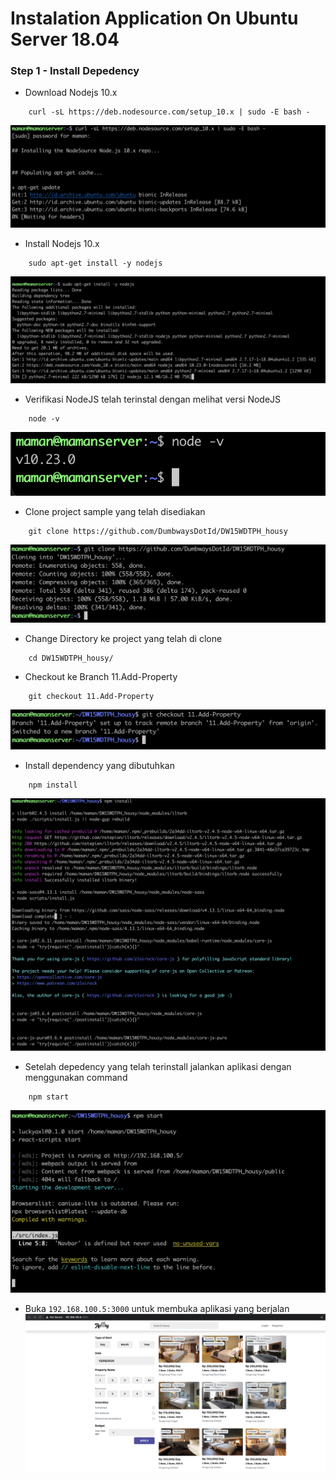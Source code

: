 # Instalation Application On Ubuntu Server 18.04

### Step 1 - Install Depedency
- Download Nodejs 10.x
```
    curl -sL https://deb.nodesource.com/setup_10.x | sudo -E bash -
```
 ![alt text](https://github.com/fitraaditama7/DumbwaysBootcamp/blob/master/week1/VIRTUAL%20BOX%20-%20INSTALL%20APPLICATION/img/1.png?raw=true)

- Install Nodejs 10.x
```
    sudo apt-get install -y nodejs
```
 ![alt text](https://github.com/fitraaditama7/DumbwaysBootcamp/blob/master/week1/VIRTUAL%20BOX%20-%20INSTALL%20APPLICATION/img/2.png?raw=true)

- Verifikasi NodeJS telah terinstal dengan melihat versi NodeJS
```
    node -v
```
 ![alt text](https://github.com/fitraaditama7/DumbwaysBootcamp/blob/master/week1/VIRTUAL%20BOX%20-%20INSTALL%20APPLICATION/img/3.png?raw=true)

- Clone project sample yang telah disediakan
```
    git clone https://github.com/DumbwaysDotId/DW15WDTPH_housy
```
 ![alt text](https://github.com/fitraaditama7/DumbwaysBootcamp/blob/master/week1/VIRTUAL%20BOX%20-%20INSTALL%20APPLICATION/img/4.png?raw=true)

- Change Directory ke project yang telah di clone
```
    cd DW15WDTPH_housy/
```

- Checkout ke Branch 11.Add-Property
```
    git checkout 11.Add-Property
```
 ![alt text](https://github.com/fitraaditama7/DumbwaysBootcamp/blob/master/week1/VIRTUAL%20BOX%20-%20INSTALL%20APPLICATION/img/5.png?raw=true)

- Install dependency yang dibutuhkan
```
    npm install
```
 ![alt text](https://github.com/fitraaditama7/DumbwaysBootcamp/blob/master/week1/VIRTUAL%20BOX%20-%20INSTALL%20APPLICATION/img/7.png?raw=true)

- Setelah depedency yang telah terinstall jalankan aplikasi dengan menggunakan command
```
    npm start
```
 ![alt text](https://github.com/fitraaditama7/DumbwaysBootcamp/blob/master/week1/VIRTUAL%20BOX%20-%20INSTALL%20APPLICATION/img/8.png?raw=true)

- Buka `192.168.100.5:3000` untuk membuka aplikasi yang berjalan
 ![alt text](https://github.com/fitraaditama7/DumbwaysBootcamp/blob/master/week1/VIRTUAL%20BOX%20-%20INSTALL%20APPLICATION/img/9.png?raw=true)
